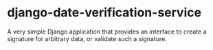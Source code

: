 # django-date-verification-service
A very simple Django application that provides an interface to create a signature for arbitrary data, or validate such a signature.
